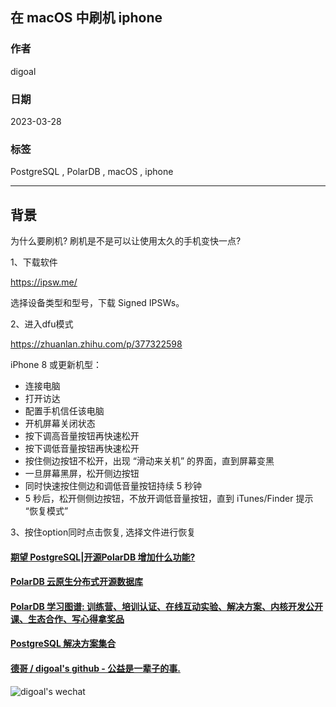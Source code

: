 ## 在 macOS 中刷机 iphone      
                                                                                  
### 作者                                                            
digoal                                                            
                                                            
### 日期                                                            
2023-03-28                                                        
                                                            
### 标签                                                            
PostgreSQL , PolarDB , macOS , iphone                     
                                                            
----                                                            
                                                            
## 背景   
为什么要刷机? 刷机是不是可以让使用太久的手机变快一点?    
  
1、下载软件  
  
https://ipsw.me/  
  
选择设备类型和型号，下载 Signed IPSWs。  
  
2、进入dfu模式  
  
https://zhuanlan.zhihu.com/p/377322598  
  
iPhone 8 或更新机型：  
- 连接电脑  
- 打开访达  
- 配置手机信任该电脑  
- 开机屏幕关闭状态  
- 按下调高音量按钮再快速松开  
- 按下调低音量按钮再快速松开  
- 按住侧边按钮不松开，出现 “滑动来关机” 的界面，直到屏幕变黑  
- 一旦屏幕黑屏，松开侧边按钮  
- 同时快速按住侧边和调低音量按钮持续 5 秒钟  
- 5 秒后，松开侧侧边按钮，不放开调低音量按钮，直到 iTunes/Finder 提示 “恢复模式”  
  
3、按住option同时点击恢复, 选择文件进行恢复  
  
  
#### [期望 PostgreSQL|开源PolarDB 增加什么功能?](https://github.com/digoal/blog/issues/76 "269ac3d1c492e938c0191101c7238216")
  
  
#### [PolarDB 云原生分布式开源数据库](https://github.com/ApsaraDB "57258f76c37864c6e6d23383d05714ea")
  
  
#### [PolarDB 学习图谱: 训练营、培训认证、在线互动实验、解决方案、内核开发公开课、生态合作、写心得拿奖品](https://www.aliyun.com/database/openpolardb/activity "8642f60e04ed0c814bf9cb9677976bd4")
  
  
#### [PostgreSQL 解决方案集合](../201706/20170601_02.md "40cff096e9ed7122c512b35d8561d9c8")
  
  
#### [德哥 / digoal's github - 公益是一辈子的事.](https://github.com/digoal/blog/blob/master/README.md "22709685feb7cab07d30f30387f0a9ae")
  
  
![digoal's wechat](../pic/digoal_weixin.jpg "f7ad92eeba24523fd47a6e1a0e691b59")
  
